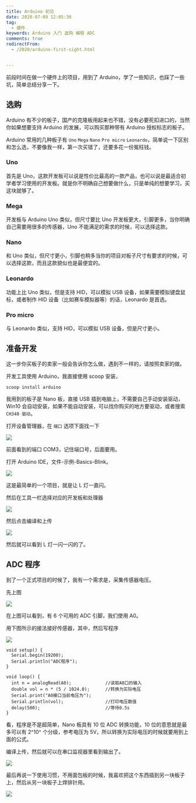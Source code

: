 ```yaml
---
title: Arduino 初见
date: 2020-07-09 12:05:30
tag: 
  - 硬件
keywords: Arduino 入门 选购 编程 ADC
comments: true
redirectFrom:
  - /2020/arduino-first-sight.html


---
```


前段时间在做一个硬件上的项目，用到了 Arduino，学了一些知识，也踩了一些坑，简单总结分享一下。

<!-- more -->

## 选购

Arduino 有不少的板子，国产的克隆板用起来也不错，没有必要死扣进口的，当然你如果想要支持 Arduino 的发展，可以购买那种带有 Arduino 授权标志的板子。

Arduino 常用的几种板子有 `Uno` `Mega` `Nano` `Pro micro` `Leonardo`，简单说一下区别和怎么选，不要像我一样，第一次买错了，还要多花一份冤枉钱。

### Uno

首先是 Uno，这款开发板可以说是性价比最高的一款产品，也可以说是最适合初学者学习使用的开发板。就是你不明确自己想要做什么，只是单纯的想要学习，买这块就够了。

### Mega

开发板与 Arduino Uno 类似，但尺寸要比 Uno 开发板更大，引脚更多，当你明确自己需要用很多的传感器，Uno 不能满足的需求的时候，可以选择这款。

### Nano

和 Uno 类似，但尺寸更小，引脚也稍多当你的项目对板子尺寸有要求的时候，可以选择这款，而且这款貌似也是最便宜的。

### Leonardo

功能上比 Uno 类似，但是支持 HID，可以模拟 USB 设备，如果需要模拟键盘鼠标，或者制作 HID 设备（比如赛车模拟器等）的话，Leonardo 是首选。

### Pro micro

与 Leonardo 类似，支持 HID，可以模拟 USB 设备，但是尺寸更小。

## 准备开发

这一步你买板子的卖家一般会告诉你怎么做，遇到不一样的，请按照卖家的做。

开发工具使用 Arduino，我直接使用 scoop 安装，

```
scoop install arduino
```

我用到的板子是 Nano 板，直接 USB 插到电脑上，不需要自己手动安装驱动，Win10 会自动安装，如果不能自动安装，可以找你购买的地方要驱动，或者搜索 `CH340 驱动`。

打开设备管理器，在 `端口` 选项下面找一下

![](./img/Snipaste_2020-07-09_11-48-09.avif)

前面看到的端口 COM3，记住端口号，后面要用。

打开 Arduino IDE，文件-示例-Basics-Blink。

![](./img/Snipaste_2020-07-09_11-58-20.avif)

这是最简单的一个项目，就是让 L 灯一直闪。

然后在工具一栏选择对应的开发板和处理器

![](./img/Snipaste_2020-07-09_14-03-23.avif)

然后点击编译和上传

![](./img/Snipaste_2020-07-09_14-05-42.avif)

然后就可以看到 L 灯一闪一闪的了。

## ADC 程序

到了一个正式项目的时候了，我有一个需求是，采集传感器电压。

先上图

![](./img/Pinout-NANO_latest.avif)

在上图可以看到，有 6 个可用的 ADC 引脚，我们使用 A0。

用下图所示的接法接好传感器，其中，然后写程序

![](./img/Snipaste_2020-07-09_16-55-48.avif)

```
void setup() {
  Serial.begin(19200);
  Serial.println("ADC程序");
}

void loop() {
  int n = analogRead(A0);             //读取A0口的输入
  double vol = n * (5 / 1024.0);      //转换为实际电压
  Serial.print("A0接口当前电压为");
  Serial.println(vol);                //打印电压数值
  delay(500);                         //等待0.5s
}
```

看，程序是不是超简单，Nano 板具有 10 位 ADC 转换功能，10 位的意思就是最多可以有 2^10^ 个分级，参考电压为 5V，所以转换为实际电压的时候就要用到上面的公式。

编译上传，然后就可以在串口监视器里看到输出了。

![](./img/Snipaste_2020-07-09_17-01-48.avif)


最后再说一下使用习惯，不用面包板的时候，我喜欢把这个东西插到另一块板子上，然后从另一块板子上焊排针用。

![](./img/20200709-1721.avif)